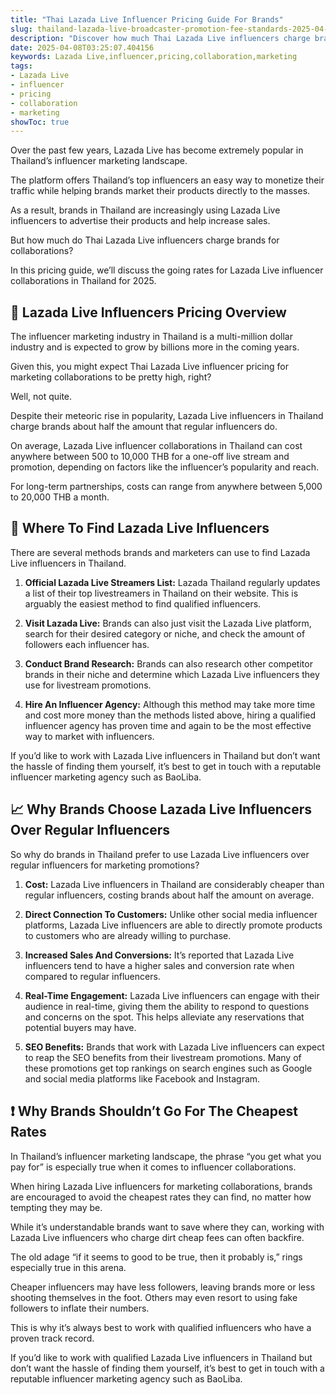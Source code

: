 ```yaml
---
title: "Thai Lazada Live Influencer Pricing Guide For Brands"
slug: thailand-lazada-live-broadcaster-promotion-fee-standards-2025-04-08
description: "Discover how much Thai Lazada Live influencers charge brands for collaborations. Pricing guide for influencer marketing."
date: 2025-04-08T03:25:07.404156
keywords: Lazada Live,influencer,pricing,collaboration,marketing
tags:
- Lazada Live
- influencer
- pricing
- collaboration
- marketing
showToc: true
---
```


Over the past few years, Lazada Live has become extremely popular in Thailand’s influencer marketing landscape.

The platform offers Thailand’s top influencers an easy way to monetize their traffic while helping brands market their products directly to the masses.

As a result, brands in Thailand are increasingly using Lazada Live influencers to advertise their products and help increase sales.

But how much do Thai Lazada Live influencers charge brands for collaborations?

In this pricing guide, we’ll discuss the going rates for Lazada Live influencer collaborations in Thailand for 2025.



## 💸 Lazada Live Influencers Pricing Overview

The influencer marketing industry in Thailand is a multi-million dollar industry and is expected to grow by billions more in the coming years.

Given this, you might expect Thai Lazada Live influencer pricing for marketing collaborations to be pretty high, right?

Well, not quite.

Despite their meteoric rise in popularity, Lazada Live influencers in Thailand charge brands about half the amount that regular influencers do. 

On average, Lazada Live influencer collaborations in Thailand can cost anywhere between 500 to 10,000 THB for a one-off live stream and promotion, depending on factors like the influencer’s popularity and reach.

For long-term partnerships, costs can range from anywhere between 5,000 to 20,000 THB a month.


## 🤳 Where To Find Lazada Live Influencers

There are several methods brands and marketers can use to find Lazada Live influencers in Thailand.

1. **Official Lazada Live Streamers List:**
   Lazada Thailand regularly updates a list of their top livestreamers in Thailand on their website. This is arguably the easiest method to find qualified influencers. 

2. **Visit Lazada Live:**
   Brands can also just visit the Lazada Live platform, search for their desired category or niche, and check the amount of followers each influencer has.

3. **Conduct Brand Research:**
   Brands can also research other competitor brands in their niche and determine which Lazada Live influencers they use for livestream promotions.

4. **Hire An Influencer Agency:**
   Although this method may take more time and cost more money than the methods listed above, hiring a qualified influencer agency has proven time and again to be the most effective way to market with influencers.

If you’d like to work with Lazada Live influencers in Thailand but don’t want the hassle of finding them yourself, it’s best to get in touch with a reputable influencer marketing agency such as BaoLiba.


## 📈 Why Brands Choose Lazada Live Influencers Over Regular Influencers

So why do brands in Thailand prefer to use Lazada Live influencers over regular influencers for marketing promotions?

1. **Cost:**
   Lazada Live influencers in Thailand are considerably cheaper than regular influencers, costing brands about half the amount on average.

2. **Direct Connection To Customers:**
   Unlike other social media influencer platforms, Lazada Live influencers are able to directly promote products to customers who are already willing to purchase.

3. **Increased Sales And Conversions:**
   It’s reported that Lazada Live influencers tend to have a higher sales and conversion rate when compared to regular influencers.

4. **Real-Time Engagement:**
   Lazada Live influencers can engage with their audience in real-time, giving them the ability to respond to questions and concerns on the spot. This helps alleviate any reservations that potential buyers may have.

5. **SEO Benefits:**
   Brands that work with Lazada Live influencers can expect to reap the SEO benefits from their livestream promotions. Many of these promotions get top rankings on search engines such as Google and social media platforms like Facebook and Instagram.


## ❗ Why Brands Shouldn’t Go For The Cheapest Rates

In Thailand’s influencer marketing landscape, the phrase “you get what you pay for” is especially true when it comes to influencer collaborations.

When hiring Lazada Live influencers for marketing collaborations, brands are encouraged to avoid the cheapest rates they can find, no matter how tempting they may be. 

While it’s understandable brands want to save where they can, working with Lazada Live influencers who charge dirt cheap fees can often backfire.

The old adage “if it seems to good to be true, then it probably is,” rings especially true in this arena. 

Cheaper influencers may have less followers, leaving brands more or less shooting themselves in the foot. Others may even resort to using fake followers to inflate their numbers.

This is why it’s always best to work with qualified influencers who have a proven track record.

If you’d like to work with qualified Lazada Live influencers in Thailand but don’t want the hassle of finding them yourself, it’s best to get in touch with a reputable influencer marketing agency such as BaoLiba.
